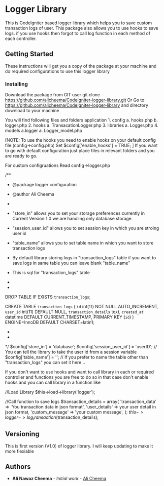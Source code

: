 # Logger Library

This is CodeIgniter based logger library which helps you to save custom transaction logs of user.
This package also allows you to use hooks to save logs. if you use hooks then forgot to call log function in each method of each controller.

## Getting Started

These instructions will get you a copy of the package at your machine and do required configurations to use this logger library

### Installing

Download the package from GIT user git clone https://github.com/alicheema/CodeIgniter-logger-library.git Or Go to https://github.com/alicheema/CodeIgniter-logger-library and directory download to your machine

You will find following files and folders
application
	1. config
		a. hooks.php
		b. logger.php
	2. hooks
		a. TransacationLogger.php
	3. libraries
		a. Logger.php
	4. models
		a.logger
			a. Logger_model.php

[NOTE: To use the hooks you need to enable hooks on your default config file (config->config.php)
	Set $config['enable_hooks'] = TRUE;
]
If you want to go with default configuration just place files in relevant folders and you are ready to go.

For custom configruations Read config->logger.php 

/**
 * @package logger configuration
 * @author Ali Cheema
 *
 * "store_in" allows you to set your storage preferences currently in Current Version 1.0 we are handling only database storage.
 * "session_user_id" allows you to set session key in which you are stroing user id
 * "table_name" allows you to set table name in which you want to store transaction logs
 * By default library storing logs in "transaction_logs" table if you want to save logs in same table you 
 can leave blank "table_name" 

 * This is sql for "transaction_logs" table
 *
 *
DROP TABLE IF EXISTS `transaction_logs`;

CREATE TABLE `transaction_logs` (
  `id` int(11) NOT NULL AUTO_INCREMENT,
  `user_id` int(11) DEFAULT NULL,
  `transaction_details` text,
  `created_at` datetime DEFAULT CURRENT_TIMESTAMP,
  PRIMARY KEY (`id`)
) ENGINE=InnoDB DEFAULT CHARSET=latin1;

 *
 *
 */
$config['store_in'] = 'database';
$config['session_user_id'] = 'userID'; // You can tell the library to take the user id from a session variable
$config['table_name'] = ''; // If you prefer to name the table other than "transaction_logs" you can set it here...

If you don't want to use hooks and want to call library in each or required controller and functions you are free to do so in that case don't enable hooks and you can call library in a function like

//Load Library 
$this->load->library('logger');

//Call function to save logs
$transaction_details = array(
        'transaction_data' => 'You transaction data in json format',
        'user_details' => your user detail in json format,
        'custom_message' => 'your custom message',
    );
$this->logger->log_transaction($transaction_details);

## Versioning

This is first version (V1.0) of logger library. I will keep updating to make it more flexiable

## Authors

* **Ali Nawaz Cheema** - *Initial work* - [Ali Cheema](https://github.com/alicheema/)
